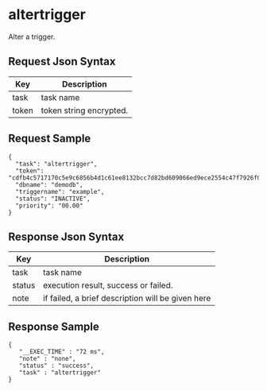 # altertrigger

Alter a trigger.

## Request Json Syntax

| **Key** | **Description** |
| --- | --- |
| task | task name |
| token | token string encrypted. |

## Request Sample

```
{
  "task": "altertrigger",
  "token": "cdfb4c5717170c5e9c6856b4d1c61ee8132bcc7d82bd609066ed9ece2554c47f7926f07dd201b6aa",
  "dbname": "demodb",
  "triggername": "example",
  "status": "INACTIVE",
  "priority": "00.00"
}
```

## Response Json Syntax

| **Key** | **Description** |
| --- | --- |
| task | task name |
| status | execution result, success or failed. |
| note | if failed, a brief description will be given here |


## Response Sample

```
{
   "__EXEC_TIME" : "72 ms",
   "note" : "none",
   "status" : "success",
   "task" : "altertrigger"
}
```
